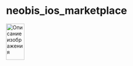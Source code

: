 # neobis_ios_marketplace
<img src="https://imageup.ru/img31/4546288/screenshot-2023-09-27-at-223946.jpg" alt="Описание изображения" width="50" height="100">



